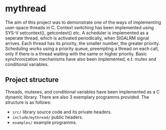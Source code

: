 # mythread
The aim of this project was to demonstrate one of the ways of implementing user-space threads in C. Context switching has been implemented using SYS-V setcontext(), getcontext() etc. A scheduler is implemented as a seperate thread, which is activated periodically, when SIGALRM signal arrives. Each thread has its priority, the smaller number, the greater priority. Scheduling works using a priority queue, preempting a thread on each call, only if there is a thread waiting with the same or higher priority. Basic synchronization mechanisms have also been implemented, e.t. mutex and conditional variables.

## Project structure
Threads, mutexes, and conditional variables have been implemented as a C dynamic library. There are also 3 exemplary programms provided. The structure is as follows:
* `src/` library source code and its private headers.
* `include/mythread/` public headers.
* `examples/` example programms.

